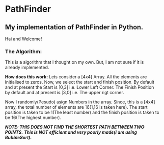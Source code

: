 # PathFinder
## My implementation of PathFinder in Python. 

Hai and Welcome!

### The Algorithm:

This is a algorithm that I thought on my own. But, I am not sure if it is already implemented.

**How does this work:**
Lets consider a [4x4] Array. All the elements are initialised to zeros.
Now, we select the start and finish position. By default and at present the Start is [0,3] i.e. Lower Left Corner.
The Finish Position by default and at present is [3,0] i.e. The upper rigt corner.

Now I randomly(Pesudo) asign Numbers in the array. Since, this is a [4x4] array, the total number of elements are 16(1,16 is taken here).
The start position is taken to be 1(The least number) and the finish position is taken to be 16(The highest number).


***NOTE: THIS DOES NOT FIND THE SHORTEST PATH BETWEEN TWO POINTS.***
***This is NOT efficient and very poorly made(I am using BubbleSort).***
